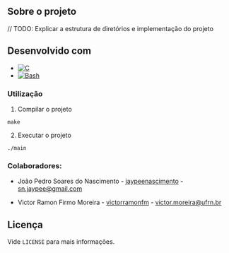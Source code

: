 ## Sobre o projeto

// TODO: Explicar a estrutura de diretórios e implementação do projeto

## Desenvolvido com 

- [![C](https://img.shields.io/badge/C-00599C?logo=c&logoColor=white)](#)
- [![Bash](https://img.shields.io/badge/Bash-4EAA25?logo=gnubash&logoColor=fff)](#)

### Utilização

1. Compilar o projeto
```
make
```

2. Executar o projeto
```
./main
```

### Colaboradores:

- João Pedro Soares do Nascimento - [jaypeenascimento](https://www.linkedin.com/in/pedro-soares-nascimento/) - sn.jaypee@gmail.com

- Victor Ramon Firmo Moreira - [victorramonfm](https://www.linkedin.com/in/victorramonfm/) - victor.moreira@ufrn.br

## Licença

Vide `LICENSE` para mais informações.
